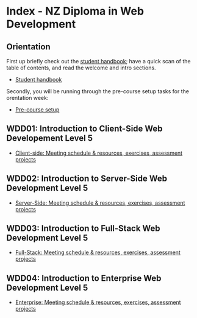 # Index - NZ Diploma in Web Development

## Orientation

First up briefly check out the [student handbook](https://github.com/Developers-Institute/Student-Handbook); have a quick scan of the table of contents, and read the welcome and intro sections.
- [Student handbook](https://github.com/Developers-Institute/Student-Handbook)

Secondly, you will be running through the pre-course setup tasks for the orentation week:
 - [Pre-course setup](https://github.com/Developers-Institute/WDD01-Client-Side-Pre-Course-Setup)

## WDD01: Introduction to Client-Side Web Developement Level 5
 - [Client-side: Meeting schedule & resources, exercises, assessment projects](https://github.com/Developers-Institute/WDD01-Intro-Client-Side-Web-Development)

## WDD02: Introduction to Server-Side Web Development Level 5
 - [Server-Side: Meeting schedule & resources, exercises, assessment projects](https://github.com/Developers-Institute/WDD02-Intro-Server-Side-Web-Development)
 
## WDD03: Introduction to Full-Stack Web Development Level 5
 - [Full-Stack: Meeting schedule & resources, exercises, assessment projects](https://github.com/Developers-Institute/WDD03-Intro-Full-Stack-Web-Development)

## WDD04: Introduction to Enterprise Web Development Level 5
 - [Enterprise: Meeting schedule & resources, exercises, assessment projects](https://github.com/Developers-Institute/WDD04-Intro-Enterprise-Web-Development)
 
